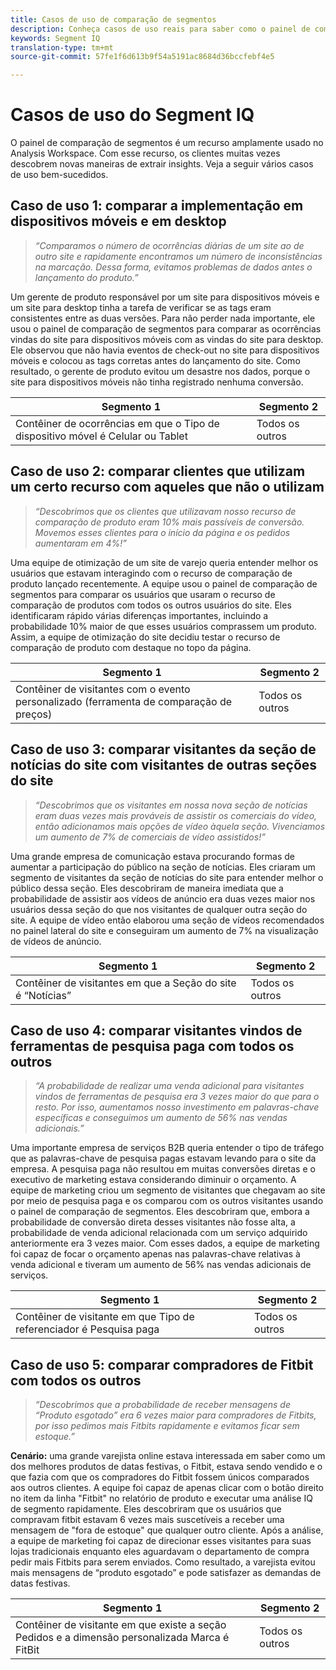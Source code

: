 ```yaml
---
title: Casos de uso de comparação de segmentos
description: Conheça casos de uso reais para saber como o painel de comparação de segmentos pode ser usado para obter insights sobre a estratégia de marketing.
keywords: Segment IQ
translation-type: tm+mt
source-git-commit: 57fe1f6d613b9f54a5191ac8684d36bccfebf4e5

---
```



# Casos de uso do Segment IQ

O painel de comparação de segmentos é um recurso amplamente usado no Analysis Workspace. Com esse recurso, os clientes muitas vezes descobrem novas maneiras de extrair insights. Veja a seguir vários casos de uso bem-sucedidos.

## Caso de uso 1: comparar a implementação em dispositivos móveis e em desktop

> *“Comparamos o número de ocorrências diárias de um site ao de outro site e rapidamente encontramos um número de inconsistências na marcação. Dessa forma, evitamos problemas de dados antes o lançamento do produto.”*

Um gerente de produto responsável por um site para dispositivos móveis e um site para desktop tinha a tarefa de verificar se as tags eram consistentes entre as duas versões. Para não perder nada importante, ele usou o painel de comparação de segmentos para comparar as ocorrências vindas do site para dispositivos móveis com as vindas do site para desktop. Ele observou que não havia eventos de check-out no site para dispositivos móveis e colocou as tags corretas antes do lançamento do site. Como resultado, o gerente de produto evitou um desastre nos dados, porque o site para dispositivos móveis não tinha registrado nenhuma conversão.

| Segmento 1 | Segmento 2 |
|--- |--- |
| Contêiner de ocorrências em que o Tipo de dispositivo móvel é Celular ou Tablet | Todos os outros |

## Caso de uso 2: comparar clientes que utilizam um certo recurso com aqueles que não o utilizam

> *“Descobrimos que os clientes que utilizavam nosso recurso de comparação de produto eram 10% mais passíveis de conversão. Movemos esses clientes para o início da página e os pedidos aumentaram em 4%!”*

Uma equipe de otimização de um site de varejo queria entender melhor os usuários que estavam interagindo com o recurso de comparação de produto lançado recentemente. A equipe usou o painel de comparação de segmentos para comparar os usuários que usaram o recurso de comparação de produtos com todos os outros usuários do site. Eles identificaram rápido várias diferenças importantes, incluindo a probabilidade 10% maior de que esses usuários comprassem um produto. Assim, a equipe de otimização do site decidiu testar o recurso de comparação de produto com destaque no topo da página.

| Segmento 1 | Segmento 2 |
|--- |--- |
| Contêiner de visitantes com o evento personalizado (ferramenta de comparação de preços) | Todos os outros |

## Caso de uso 3: comparar visitantes da seção de notícias do site com visitantes de outras seções do site

> *“Descobrimos que os visitantes em nossa nova seção de notícias eram duas vezes mais prováveis de assistir os comerciais do vídeo, então adicionamos mais opções de vídeo àquela seção. Vivenciamos um aumento de 7% de comerciais de vídeo assistidos!”*

Uma grande empresa de comunicação estava procurando formas de aumentar a participação do público na seção de notícias. Eles criaram um segmento de visitantes da seção de notícias do site para entender melhor o público dessa seção. Eles descobriram de maneira imediata que a probabilidade de assistir aos vídeos de anúncio era duas vezes maior nos usuários dessa seção do que nos visitantes de qualquer outra seção do site. A equipe de vídeo então elaborou uma seção de vídeos recomendados no painel lateral do site e conseguiram um aumento de 7% na visualização de vídeos de anúncio.

| Segmento 1 | Segmento 2 |
|--- |--- |
| Contêiner de visitantes em que a Seção do site é “Notícias” | Todos os outros |

## Caso de uso 4: comparar visitantes vindos de ferramentas de pesquisa paga com todos os outros

> *“A probabilidade de realizar uma venda adicional para visitantes vindos de ferramentas de pesquisa era 3 vezes maior do que para o resto. Por isso, aumentamos nosso investimento em palavras-chave específicas e conseguimos um aumento de 56% nas vendas adicionais.”*

Uma importante empresa de serviços B2B queria entender o tipo de tráfego que as palavras-chave de pesquisa pagas estavam levando para o site da empresa. A pesquisa paga não resultou em muitas conversões diretas e o executivo de marketing estava considerando diminuir o orçamento. A equipe de marketing criou um segmento de visitantes que chegavam ao site por meio de pesquisa paga e os comparou com os outros visitantes usando o painel de comparação de segmentos. Eles descobriram que, embora a probabilidade de conversão direta desses visitantes não fosse alta, a probabilidade de venda adicional relacionada com um serviço adquirido anteriormente era 3 vezes maior. Com esses dados, a equipe de marketing foi capaz de focar o orçamento apenas nas palavras-chave relativas à venda adicional e tiveram um aumento de 56% nas vendas adicionais de serviços.

| Segmento 1 | Segmento 2 |
|--- |--- |
| Contêiner de visitante em que Tipo de referenciador é Pesquisa paga | Todos os outros |

## Caso de uso 5: comparar compradores de Fitbit com todos os outros

> *“Descobrimos que a probabilidade de receber mensagens de “Produto esgotado” era 6 vezes maior para compradores de Fitbits, por isso pedimos mais Fitbits rapidamente e evitamos ficar sem estoque.”*

**Cenário:** uma grande varejista online estava interessada em saber como um dos melhores produtos de datas festivas, o Fitbit, estava sendo vendido e o que fazia com que os compradores do Fitbit fossem únicos comparados aos outros clientes. A equipe foi capaz de apenas clicar com o botão direito no item da linha &quot;Fitbit&quot; no relatório de produto e executar uma análise IQ de segmento rapidamente. Eles descobriram que os usuários que compravam fitbit estavam 6 vezes mais suscetíveis a receber uma mensagem de &quot;fora de estoque&quot; que qualquer outro cliente. Após a análise, a equipe de marketing foi capaz de direcionar esses visitantes para suas lojas tradicionais enquanto eles aguardavam o departamento de compra pedir mais Fitbits para serem enviados. Como resultado, a varejista evitou mais mensagens de “produto esgotado” e pode satisfazer as demandas de datas festivas.

| Segmento 1 | Segmento 2 |
|--- |--- |
| Contêiner de visitante em que existe a seção Pedidos e a dimensão personalizada Marca é FitBit | Todos os outros |

